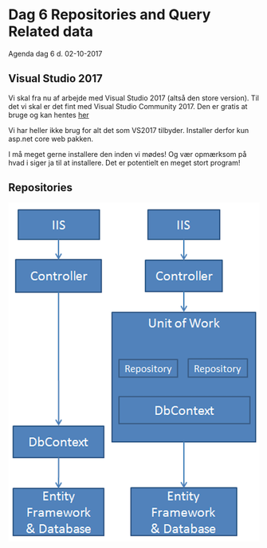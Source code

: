# Dag 6 Repositories and Query Related data
Agenda dag 6 d. 02-10-2017

## Visual Studio 2017
Vi skal fra nu af arbejde med Visual Studio 2017 (altså den store version).
Til det vi skal er det fint med Visual Studio Community 2017. Den er gratis at bruge og kan hentes [her](https://www.visualstudio.com/downloads/)    

Vi har heller ikke brug for alt det som VS2017 tilbyder. Installer derfor kun asp.net core web pakken.

I må meget gerne installere den inden vi mødes! Og vær opmærksom på hvad i siger ja til at installere. Det er potentielt en meget stort program!    

## Repositories

![Repositories](https://github.com/keacore/07_RepositoriesViewModels/blob/master/Materials/img/Repository.png)


